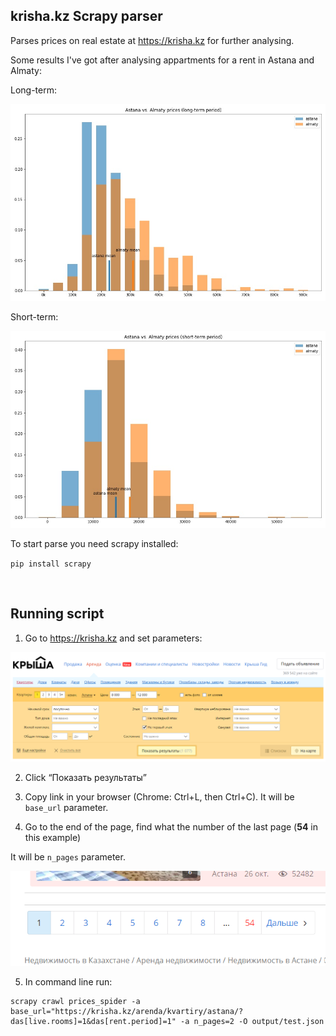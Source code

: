 krisha.kz Scrapy parser
-----------------------

Parses prices on real estate at https://krisha.kz for further analysing.

Some results I've got after analysing appartments for a rent in Astana and
Almaty:

Long-term:

![output/astana_vs_almaty_longterm.jpg](./output/astana_vs_almaty_longterm.jpg)

Short-term:

![output/astana_vs_almaty_shortterm.jpg](./output/astana_vs_almaty_shortterm.jpg)

To start parse you need scrapy installed:

`pip install scrapy`

 

Running script
--------------

1.  Go to https://krisha.kz and set parameters:

![](img/screen1.png)

2. Click “Показать результаты”

3. Copy link in your browser (Chrome: Ctrl+L, then Ctrl+C). It will be
`base_url` parameter.

4. Go to the end of the page, find what the number of the last page (**54** in
this example)

It will be `n_pages` parameter.

![](img/screen2.png)

5. In command line run:

~~~~~~~~~~~~~~~~~~~~~~~~~~~~~~~~~~~~~~~~~~~~~~~~~~~~~~~~~~~~~~~~~~~~~~~~~~~~~~~~
scrapy crawl prices_spider -a base_url="https://krisha.kz/arenda/kvartiry/astana/?das[live.rooms]=1&das[rent.period]=1" -a n_pages=2 -O output/test.json
~~~~~~~~~~~~~~~~~~~~~~~~~~~~~~~~~~~~~~~~~~~~~~~~~~~~~~~~~~~~~~~~~~~~~~~~~~~~~~~~

 
